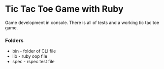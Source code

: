 <h1>Tic Tac Toe Game with Ruby</h1>

<p>Game development in console. There is all of tests and a working tic tac toe game.</p>

<h3>Folders</h3>
<ul>
    <li>bin - folder of CLI file</li>
    <li>lib - ruby oop file</li>
    <li>spec - rspec test file</li>
</ul>